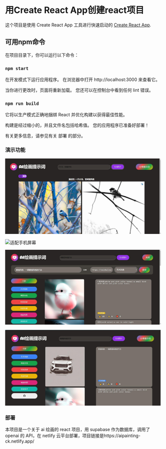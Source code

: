 # 用Create React App创建react项目

这个项目是使用 Create React App 工具进行快速启动的 [Create React App](https://github.com/facebook/create-react-app).

## 可用npm命令

在项目目录下，你可以运行以下命令：

### `npm start`

在开发模式下运行应用程序。
在浏览器中打开 http://localhost:3000 来查看它。

当你进行更改时，页面将重新加载。
您还可以在控制台中看到任何 lint 错误。

### `npm run build`

它将以生产模式正确地捆绑 React 并优化构建以获得最佳性能。

构建是经过缩小的，并且文件名包括哈希值。
您的应用程序已准备好部署！

有关更多信息，请参见有关 部署 的部分。

### 演示功能

![调用openai api生成图片](./image/test1.jpg)

![适配手机屏幕](./image/test6.jpg)

![分享生成的图片](./image/test3.jpg)

![点赞功能](./image/tset4.jpg)

### 部署

本项目是一个关于 ai 绘画的 react 项目，用 supabase 作为数据库，调用了 openai 的 API，在 netlify 云平台部署，项目链接是https://aipainting-ck.netlify.app/
